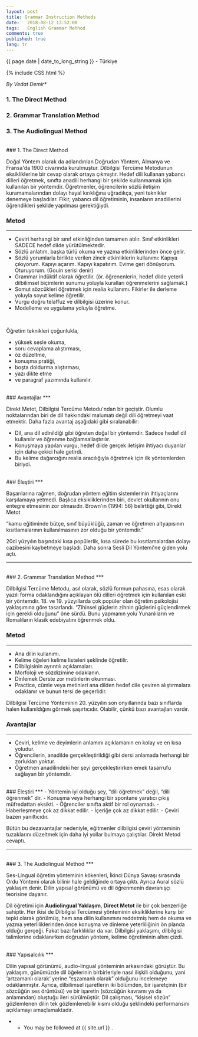 ```yaml
---
layout: post
title: Grammar Instruction Methods
date:   2018-08-12 13:52:00
tags:   English Grammar Method
comments: true
published: true
lang: tr
---
```



<p class="meta">{{ page.date | date_to_long_string }} - Türkiye</p>

{% include CSS.html %}

_By Vedat Demir*_

### 1. The Direct Method
### 2. Grammar Translation Method
### 3. The Audiolingual Method
<br>
### 1. The Direct Method

<i class="fas fa-paragraph fa-2x"></i>  Doğal Yöntem olarak da adlandırılan Doğrudan Yöntem, Almanya ve Fransa'da 1900 civarında kurulmuştur. Dilbilgisi Tercüme Metodunun eksikliklerine bir cevap olarak ortaya çıkmıştır. Hedef dili kullanan yabancı dilleri öğretmek, sınıfta anadili herhangi bir şekilde kullanmamak için kullanılan bir yöntemdir. Öğretmenler, öğrencilerin sözlü iletişim kuramamalarından dolayı hayal kırıklığına uğradıkça, yeni teknikler denemeye başladılar. Fikir, yabancı dil öğretiminin, insanların anadillerini öğrendikleri şekilde yapılması gerektiğiydi.
<br>
### Metod
***

- Çeviri herhangi bir sınıf etkinliğinden tamamen atılır. Sınıf etkinlikleri SADECE hedef dilde yürütülmektedir. 
- Sözlü anlatım, başka türlü okuma ve yazma etkinliklerinden önce gelir. 
- Sözlü yorumlarla birlikte verilen zincir etkinliklerin kullanımı: Kapıya çıkıyorum. Kapıyı açarım. Kapıyı kapatırım. Evime geri dönüyorum. Oturuyorum. (Gouin serisi denir) 
- Grammar indüktif olarak öğretilir. (ör. öğrenenlerin, hedef dilde yeterli dilbilimsel biçimlerin sunumu yoluyla kuralları öğrenmelerini sağlamak.) 
- Somut sözcükleri öğretmek için realia kullanımı. Fikirler ile derleme yoluyla soyut kelime öğretilir. 
- Vurgu doğru telaffuz ve dilbilgisi üzerine konur. 
- Modelleme ve uygulama yoluyla öğretme.
<br>

Öğretim teknikleri çoğunlukla,

- yüksek sesle okuma, 
- soru cevaplama alıştırması, 
- öz düzeltme, 
- konuşma pratiği, 
- boşta doldurma alıştırması, 
- yazı dikte etme
- ve paragraf yazımında kullanılır.

<br>
### Avantajlar
***

Direkt Metot, Dilbilgisi Tercüme Metodu'ndan bir geçiştir. Olumlu noktalarından biri de dil hakkındaki malumatı değil dili öğretmeyi vaat etmektir. Daha fazla avantaj aşağıdaki gibi sıralanabilir: 

- Dil, ana dil edinildiği gibi öğreten doğal bir yöntemdir. Sadece hedef dil kullanılır ve öğrenme bağlamsallaştırılır. 
- Konuşmaya yapılan vurgu, hedef dilde gerçek iletişim ihtiyacı duyanlar için daha çekici hale getirdi. 
- Bu kelime dağarcığını realia aracılığıyla öğretmek için ilk yöntemlerden biriydi.

<br>
### Eleştiri
***

Başarılarına rağmen, doğrudan yöntem eğitim sistemlerinin ihtiyaçlarını karşılamaya yetmedi. Başlıca eksikliklerinden biri, devlet okullarının onu entegre etmesinin zor olmasıdır. Brown'ın (1994: 56) belirttiği gibi, Direkt Metot 

”kamu eğitiminde bütçe, sınıf büyüklüğü, zaman ve öğretmen altyapısının kısıtlamalarının kullanılmasının zor olduğu bir yöntemdir.”

 20ci yüzyılın başındaki kısa popülerlik, kısa sürede bu kısıtlamalardan dolayı cazibesini kaybetmeye başladı. Daha sonra Sesli Dil Yöntemi'ne giden yolu açtı.
<br>
<hr>
<br>
### 2. Grammar Translation Method
***

<i class="fas fa-paragraph fa-2x"></i> Dilbilgisi Tercüme Metodu, asıl olarak, sözlü formun pahasına, esas olarak yazılı forma odaklandığını açıklayan ölü dilleri öğretmek için kullanılan eski bir yöntemdir. 18. ve 19. yüzyıllarda çok popüler olan öğretim psikolojisi yaklaşımına göre tasarlandı. “Zihinsel güçlerin zihnin güçlerini güçlendirmek için gerekli olduğunu” öne sürdü. Bunu yapmanın yolu Yunanlıların ve Romalıların klasik edebiyatını öğrenmek oldu.
<br>
### Metod
***

- Ana dilin kullanımı. 
- Kelime öğeleri kelime listeleri şeklinde öğretilir. 
- Dilbilgisinin ayrıntılı açıklamaları. 
- Morfoloji ve sözdizimine odaklanın. 
- Dinlemek Derste zor metinlerin okunması. 
- Practice, cümle veya metinleri ana dilden hedef dile çeviren alıştırmalara odaklanır ve bunun tersi de geçerlidir. 

Dilbilgisi Tercüme Yönteminin 20. yüzyılın son onyıllarında bazı sınıflarda halen kullanıldığını görmek şaşırtıcıdır. Olabilir, çünkü bazı avantajları vardır.
<br>
### Avantajlar
***
- Çeviri, kelime ve deyimlerin anlamını açıklamanın en kolay ve en kısa yoludur. 
- Öğrencilerin, anadilde gerçekleştirildiği gibi dersi anlamada herhangi bir zorlukları yoktur. 
- Öğretmen anadilindeki her şeyi gerçekleştirirken emek tasarrufu sağlayan bir yöntemdir.

<br>
### Eleştiri
***
- Yöntemin iyi olduğu şey, “dili öğretmek” değil, “dili öğrenmek” dir. 
- Konuşma veya herhangi bir spontane yaratıcı çıkış müfredattan eksikti. 
- Öğrenciler sınıfta aktif bir rol oynamadı. 
- Haberleşmeye çok az dikkat edilir. 
- İçeriğe çok az dikkat edilir. 
- Çeviri bazen yanıltıcıdır. 

Bütün bu dezavantajlar nedeniyle, eğitmenler dilbilgisi çeviri yönteminin tuzaklarını düzeltmek için daha iyi yollar bulmaya çalıştılar. Direkt Metod cevaptı.
<hr>
<br>
### 3. The Audiolingual Method
***

Ses-Lingual öğretim yönteminin kökenleri, İkinci Dünya Savaşı sırasında Ordu Yöntemi olarak bilinir hale geldiğinde ortaya çıktı. Ayrıca Aural sözlü yaklaşım denir. Dilin yapısal görünümü ve dil öğrenmenin davranışçı teorisine dayanır. 

Dil öğretimi için **Audiolingual Yaklaşım**, **Direct Metot** ile bir çok benzerliğe sahiptir. Her ikisi de Dilbilgisi Tercümesi yönteminin eksikliklerine karşı bir tepki olarak görülmüş, hem ana dilin kullanımını reddetmiş hem de okuma ve yazma yeterliliklerinden önce konuşma ve dinleme yeterliliğinin ön planda olduğu gerçeği. Fakat bazı farklılıklar da var. Dilbilgisi yaklaşımı, dilbilgisi talimlerine odaklanırken doğrudan yöntem, kelime öğretiminin altını çizdi.

<br>
### Yapısalcılık
***

 Dilin yapısal görünümü, audio-lingual yönteminin arkasındaki görüştür. Bu yaklaşım, günümüzde dil öğelerinin birbirleriyle nasıl ilişkili olduğunu, yani ‘artzamanlı olarak‘ yerine “eşzamanlı olarak” olduğunu incelemeye odaklanmıştır. Ayrıca, dilbilimsel işaretlerin iki bölümden, bir işaretçinin (bir sözcüğün ses örüntüsü) ve bir işaretin (sözcüğün kavramı ya da anlamından) oluştuğu ileri sürülmüştür. Dil çalışması, “kişisel sözün” gözlemlenen dilin tek gözlemlenebilir kısmı olduğu şeklindeki performansını açıklamayı amaçlamaktadır. 

* * You may be followed at {{ site.url }} .

